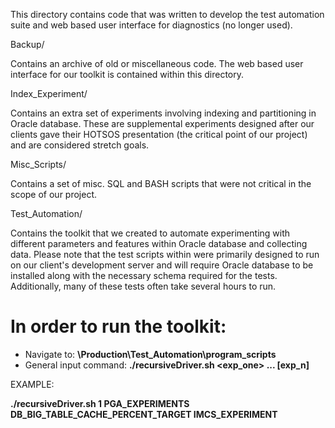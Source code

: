 This directory contains code that was written to develop the test automation suite and web based user interface for diagnostics (no longer used).

Backup/

Contains an archive of old or miscellaneous code. The web based user interface for our toolkit is contained within this directory.


Index_Experiment/

Contains an extra set of experiments involving indexing and partitioning in Oracle database. These are supplemental experiments designed after our clients gave their HOTSOS presentation (the critical point of our project) and are considered stretch goals.

Misc_Scripts/

Contains a set of misc. SQL and BASH scripts that were not critical in the scope of our project.

Test_Automation/

Contains the toolkit that we created to automate experimenting with different parameters and features within Oracle database and collecting data. Please note that the test scripts within were primarily designed to run on our client's development server and will require Oracle database to be installed along with the necessary schema required for the tests. Additionally, many of these tests often take several hours to run.

# In order to run the toolkit:

* Navigate to: __\Production\Test_Automation\program_scripts__
* General input command: __./recursiveDriver.sh <snapFreq> <exp_one> ... [exp_n]__

EXAMPLE:

__./recursiveDriver.sh 1 PGA_EXPERIMENTS DB_BIG_TABLE_CACHE_PERCENT_TARGET IMCS_EXPERIMENT__
